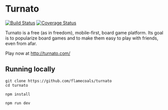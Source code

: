 # Turnato
[![Build Status](https://travis-ci.org/flamecoals/turnato.svg?branch=master)](https://travis-ci.org/flamecoals/turnato)
[![Coverage Status](https://coveralls.io/repos/github/flamecoals/turnato/badge.svg?branch=master)](https://coveralls.io/github/flamecoals/turnato?branch=master)

Turnato is a free (as in freedom), mobile-first, board game platform.  Its goal is to popularize board games and to make them easy to play with friends, even from afar.

Play now at http://turnato.com/

## Running locally

```
git clone https://github.com/flamecoals/turnato
cd turnato

npm install

npm run dev
```
